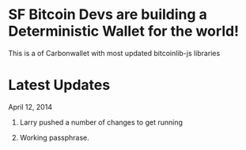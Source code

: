 # SF Bitcoin Devs are building a Deterministic Wallet for the world!
This is a of Carbonwallet with most updated bitcoinlib-js libraries

# Latest Updates
April 12, 2014

1. Larry pushed a number of changes to get running

2. Working passphrase.
